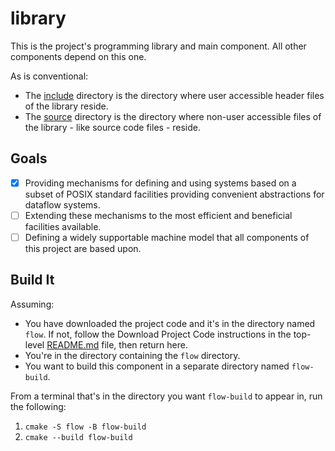 # library

This is the project's programming library and main component.
All other components depend on this one.

As is conventional:
- The [include](include/) directory is the directory where user
  accessible header files of the library reside.
- The [source](source/) directory is the directory where non-user
  accessible files of the library - like source code files - reside.

## Goals

- [x] Providing mechanisms for defining and using systems based on
      a subset of POSIX standard facilities providing convenient
      abstractions for dataflow systems.
- [ ] Extending these mechanisms to the most efficient and beneficial
      facilities available.
- [ ] Defining a widely supportable machine model that all
      components of this project are based upon.

## Build It

Assuming:
- You have downloaded the project code and it's in the directory named `flow`.
  If not, follow the Download Project Code instructions in the top-level
  [README.md](../README.md) file, then return here.
- You're in the directory containing the `flow` directory.
- You want to build this component in a separate directory named `flow-build`.

From a terminal that's in the directory you want `flow-build` to appear in, run the following:
1. `cmake -S flow -B flow-build`
1. `cmake --build flow-build`
